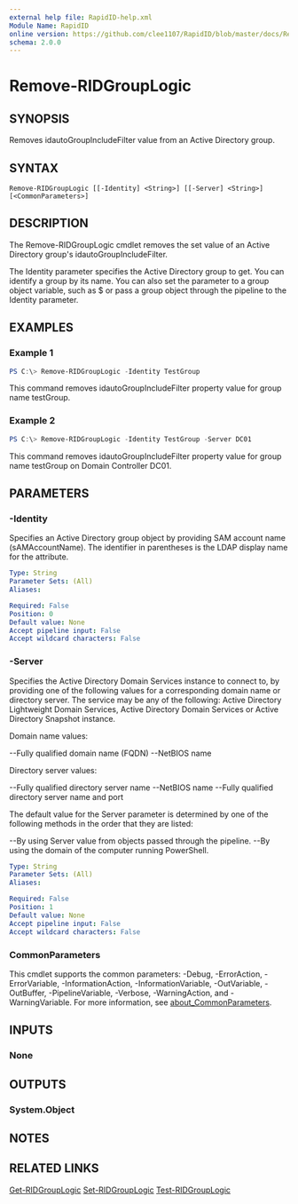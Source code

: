 ```yaml
---
external help file: RapidID-help.xml
Module Name: RapidID
online version: https://github.com/clee1107/RapidID/blob/master/docs/Remove-RIDGroupLogic.md
schema: 2.0.0
---
```


# Remove-RIDGroupLogic

## SYNOPSIS
Removes idautoGroupIncludeFilter value from an Active Directory group.

## SYNTAX

```
Remove-RIDGroupLogic [[-Identity] <String>] [[-Server] <String>] [<CommonParameters>]
```

## DESCRIPTION
The Remove-RIDGroupLogic cmdlet removes the set value of an Active Directory group's idautoGroupIncludeFilter.

The Identity parameter specifies the Active Directory group to get. You can identify a group by its name. You can also set the parameter to a group object variable, such as $<localGroupObject> or pass a group object through the pipeline to the Identity parameter.

## EXAMPLES

### Example 1
```powershell
PS C:\> Remove-RIDGroupLogic -Identity TestGroup
```

This command removes idautoGroupIncludeFilter property value for group name testGroup.

### Example 2
```powershell
PS C:\> Remove-RIDGroupLogic -Identity TestGroup -Server DC01
```

This command removes idautoGroupIncludeFilter property value for group name testGroup on Domain Controller DC01.

## PARAMETERS

### -Identity
Specifies an Active Directory group object by providing SAM account name (sAMAccountName). The identifier in parentheses is the LDAP display name for the attribute.

```yaml
Type: String
Parameter Sets: (All)
Aliases:

Required: False
Position: 0
Default value: None
Accept pipeline input: False
Accept wildcard characters: False
```

### -Server
Specifies the Active Directory Domain Services instance to connect to, by providing one of the following values for a corresponding domain name or directory server. The service may be any of the following: Active Directory Lightweight Domain Services, Active Directory Domain Services or Active Directory Snapshot instance.

Domain name values:

--Fully qualified domain name (FQDN)
--NetBIOS name

Directory server values:

--Fully qualified directory server name
--NetBIOS name
--Fully qualified directory server name and port

The default value for the Server parameter is determined by one of the following methods in the order that they are listed:

--By using Server value from objects passed through the pipeline.
--By using the domain of the computer running PowerShell.

```yaml
Type: String
Parameter Sets: (All)
Aliases:

Required: False
Position: 1
Default value: None
Accept pipeline input: False
Accept wildcard characters: False
```

### CommonParameters
This cmdlet supports the common parameters: -Debug, -ErrorAction, -ErrorVariable, -InformationAction, -InformationVariable, -OutVariable, -OutBuffer, -PipelineVariable, -Verbose, -WarningAction, and -WarningVariable. For more information, see [about_CommonParameters](http://go.microsoft.com/fwlink/?LinkID=113216).

## INPUTS

### None

## OUTPUTS

### System.Object
## NOTES

## RELATED LINKS
[Get-RIDGroupLogic](https://github.com/clee1107/RapidID/blob/master/docs/Get-RIDGroupLogic.md)
[Set-RIDGroupLogic](https://github.com/clee1107/RapidID/blob/master/docs/Remove-RIDGroupLogic.md)
[Test-RIDGroupLogic](https://github.com/clee1107/RapidID/blob/master/docs/Test-RIDGroupLogic.md)
